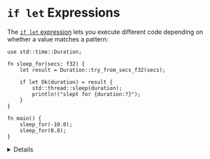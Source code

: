 # `if let` Expressions

The
[`if let` expression](https://doc.rust-lang.org/reference/expressions/if-expr.html#if-let-expressions)
lets you execute different code depending on whether a value matches a pattern:

```rust,editable
use std::time::Duration;

fn sleep_for(secs: f32) {
    let result = Duration::try_from_secs_f32(secs);

    if let Ok(duration) = result {
        std::thread::sleep(duration);
        println!("slept for {duration:?}");
    }
}

fn main() {
    sleep_for(-10.0);
    sleep_for(0.8);
}
```

<details>

- Unlike `match`, `if let` does not have to cover all branches. This can make it
  more concise than `match`.
- A common usage is handling `Some` values when working with `Option`.
- Unlike `match`, `if let` does not support guard clauses for pattern matching.
- With an `else` clause, this can be used as an expression.

</details>
